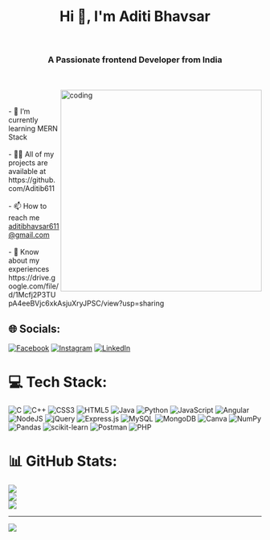 
<h1 align="center">Hi 👋, I'm Aditi Bhavsar</h1><br><h3 align="center">A Passionate frontend Developer from India</h3><br><br><img align="right" alt="coding" width="400" src="https://cdn.dribbble.com/users/17707/screenshots/2413754/rrr.gif"><br><br>- 🌱 I’m currently learning MERN Stack<br><br>- 👨‍💻 All of my projects are available at https://github.com/Aditib611<br><br>- 📫 How to reach me <a href ="mailto:aditibhavsar611@gmail.com">aditibhavsar611@gmail.com</a><br><br>- 📄 Know about my experiences https://drive.google.com/file/d/1Mcfj2P3TUpA4eeBVjc6xkAsjuXryJPSC/view?usp=sharing


## 🌐 Socials:
[![Facebook](https://img.shields.io/badge/Facebook-%231877F2.svg?logo=Facebook&logoColor=white)](https://facebook.com/aditi.bhavsar.3511) [![Instagram](https://img.shields.io/badge/Instagram-%23E4405F.svg?logo=Instagram&logoColor=white)](https://instagram.com/_aditi6112_) [![LinkedIn](https://img.shields.io/badge/LinkedIn-%230077B5.svg?logo=linkedin&logoColor=white)](https://linkedin.com/in/aditibhavsar11) 

# 💻 Tech Stack:
![C](https://img.shields.io/badge/c-%2300599C.svg?style=for-the-badge&logo=c&logoColor=white) ![C++](https://img.shields.io/badge/c++-%2300599C.svg?style=for-the-badge&logo=c%2B%2B&logoColor=white) ![CSS3](https://img.shields.io/badge/css3-%231572B6.svg?style=for-the-badge&logo=css3&logoColor=white) ![HTML5](https://img.shields.io/badge/html5-%23E34F26.svg?style=for-the-badge&logo=html5&logoColor=white) ![Java](https://img.shields.io/badge/java-%23ED8B00.svg?style=for-the-badge&logo=java&logoColor=white) ![Python](https://img.shields.io/badge/python-3670A0?style=for-the-badge&logo=python&logoColor=ffdd54) ![JavaScript](https://img.shields.io/badge/javascript-%23323330.svg?style=for-the-badge&logo=javascript&logoColor=%23F7DF1E) ![Angular](https://img.shields.io/badge/angular-%23DD0031.svg?style=for-the-badge&logo=angular&logoColor=white) ![NodeJS](https://img.shields.io/badge/node.js-6DA55F?style=for-the-badge&logo=node.js&logoColor=white) ![jQuery](https://img.shields.io/badge/jquery-%230769AD.svg?style=for-the-badge&logo=jquery&logoColor=white) ![Express.js](https://img.shields.io/badge/express.js-%23404d59.svg?style=for-the-badge&logo=express&logoColor=%2361DAFB) ![MySQL](https://img.shields.io/badge/mysql-%2300f.svg?style=for-the-badge&logo=mysql&logoColor=white) ![MongoDB](https://img.shields.io/badge/MongoDB-%234ea94b.svg?style=for-the-badge&logo=mongodb&logoColor=white) ![Canva](https://img.shields.io/badge/Canva-%2300C4CC.svg?style=for-the-badge&logo=Canva&logoColor=white) ![NumPy](https://img.shields.io/badge/numpy-%23013243.svg?style=for-the-badge&logo=numpy&logoColor=white) ![Pandas](https://img.shields.io/badge/pandas-%23150458.svg?style=for-the-badge&logo=pandas&logoColor=white) ![scikit-learn](https://img.shields.io/badge/scikit--learn-%23F7931E.svg?style=for-the-badge&logo=scikit-learn&logoColor=white) ![Postman](https://img.shields.io/badge/Postman-FF6C37?style=for-the-badge&logo=postman&logoColor=white) ![PHP](https://img.shields.io/badge/php-%23777BB4.svg?style=for-the-badge&logo=php&logoColor=white)
# 📊 GitHub Stats:
![](https://github-readme-stats.vercel.app/api?username=Aditib611&theme=dark&hide_border=false&include_all_commits=false&count_private=false)<br/>
![](https://github-readme-streak-stats.herokuapp.com/?user=Aditib611&theme=dark&hide_border=false)<br/>
![](https://github-readme-stats.vercel.app/api/top-langs/?username=Aditib611&theme=dark&hide_border=false&include_all_commits=false&count_private=false&layout=compact)

---
[![](https://visitcount.itsvg.in/api?id=Aditib611&icon=0&color=0)](https://visitcount.itsvg.in)

<!-- Proudly created with GPRM ( https://gprm.itsvg.in ) -->
